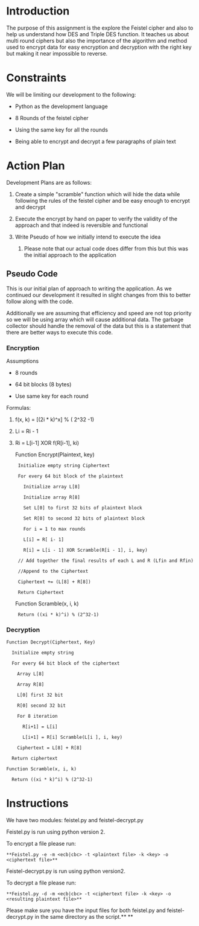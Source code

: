 # Introduction

The purpose of this assignment is the explore the Feistel cipher and also to help us understand how DES and Triple DES function. It teaches us about multi round ciphers but also the importance of the algorithm and method used to encrypt data for easy encryption and decryption with the right key but making it near impossible to reverse.

# Constraints

We will be limiting our development to the following:

* Python as the development language

* 8 Rounds of the feistel cipher

* Using the same key for all the rounds

* Being able to encrypt and decrypt a few paragraphs of plain text

# Action Plan

Development Plans are as follows:

1. Create a simple "scramble" function which will hide the data while following the rules of the feistel cipher and be easy enough to encrypt and decrypt

2. Execute the encrypt by hand on paper to verify the validity of the approach and that indeed is reversible and functional

3. Write Pseudo of how we initially intend to execute the idea

    1. Please note that our actual code does differ from this but this was the initial approach to the application

## Pseudo Code

This is our initial plan of approach to writing the application. As we continued our development it resulted in slight changes from this to better follow along with the code.

Additionally we are assuming that efficiency and speed are not top priority so we will be using array which will cause additional data. The garbage collector should handle the removal of the data but this is a statement that there are better ways to execute this code.

### Encryption

Assumptions

* 8 rounds

* 64 bit blocks (8 bytes)

* Use same key for each round

Formulas: 

1. f(x, k) = [(2i * k)^x] % ( 2^32 -1)

2. Li = Ri - 1

3. Ri = L[i-1] XOR f(R[i-1], ki) 


    Function Encrypt(Plaintext, key)

        Initialize empty string Ciphertext

        For every 64 bit block of the plaintext

          Initialize array L[8]

          Initialize array R[8]

          Set L[0] to first 32 bits of plaintext block

          Set R[0] to second 32 bits of plaintext block

          For i = 1 to max rounds

          L[i] = R[ i- 1]

          R[i] = L[i - 1] XOR Scramble(R[i - 1], i, key)

        // Add together the final results of each L and R (Lfin and Rfin)

        //Append to the Ciphertext

        Ciphertext += (L[8] + R[8])

        Return Ciphertext

    Function Scramble(x, i, k)

        Return ((xi * k)^i) % (2^32-1)	

### Decryption

    Function Decrypt(Ciphertext, Key)

      Initialize empty string

      For every 64 bit block of the ciphertext

        Array L[8]

        Array R[8]

        L[0] first 32 bit

        R[0] second 32 bit

        For 8 iteration

          R[i+1] = L[i]

          L[i+1] = R[i] Scramble(L[i ], i, key)

        Ciphertext = L[8] + R[8]

      Return ciphertext

    Function Scramble(x, i, k)

      Return ((xi * k)^i) % (2^32-1)

# Instructions

We have two modules: feistel.py and feistel-decrypt.py

Feistel.py is run using python version 2. 

To encrypt a file please run: 

    **Feistel.py -e -m <ecb|cbc> -t <plaintext file> -k <key> -o <ciphertext file>**

Feistel-decrypt.py is run using python version2.

To decrypt a file please run:

    **Feistel.py -d -m <ecb|cbc> -t <ciphertext file> -k <key> -o <resulting plaintext file>**

Please make sure you have the input files for both feistel.py and feistel-decrypt.py in the same directory as the script.** **
